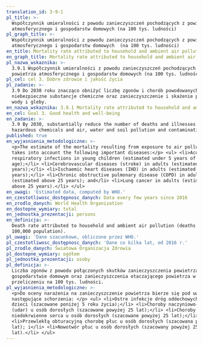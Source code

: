 ```yaml
---
translation_id: 3-9-1
pl_title: >-
  Współczynnik umieralności z powodu zanieczyszczeń pochodzących z powietrza
  atmosferycznego i gospodarstw domowych (na 100 tys. ludności)
pl_graph_title: >-
  Współczynnik umieralności z powodu zanieczyszczeń pochodzących z powietrza
  atmosferycznego i gospodarstw domowych  (na 100 tys. ludności)
en_title: Mortality rate attributed to household and ambient air pollution (per 100,000 population)
en_graph_title: Mortality rate attributed to household and ambient air pollution (per 100,000 population)
pl_nazwa_wskaznika: >-
  3.9.1 Współczynnik umieralności z powodu zanieczyszczeń pochodzących z
  powietrza atmosferycznego i gospodarstw domowych (na 100 tys. ludności)
pl_cel: cel 3. Dobre zdrowie i jakość życia
pl_zadanie: >-
  3.9 Do 2030 roku znacząco obniżyć liczbę zgonów i chorób powodowanych przez
  niebezpieczne substancje chemiczne oraz zanieczyszczenie i skażenie powietrza,
  wody i gleby.
en_nazwa_wskaznika: 3.9.1 Mortality rate attributed to household and ambient air pollution (per 100,000 population)
en_cel: Goal 3. Good health and well-being
en_zadanie: >-
  3.9 By 2030, substantially reduce the number of deaths and illnesses from
  hazardous chemicals and air, water and soil pollution and contamination
published: true
en_wyjasnienia_metodologiczne: >-
  <p>The estimate of the mortality resulting from exposure to air pollution
  takes into account the following important diseases:</p> <ul> <li>Acute
  respiratory infections in young children (estimated under 5 years of
  age);</li> <li>Cerebrovascular diseases (stroke) in adults (estimated above 25
  years);</li> <li>Ischaemic heart diseases (IHD) in adults (estimated above 25
  years);</li> <li>Chronic obstructive pulmonary disease (COPD) in adults
  (estimated above 25 years); and</li> <li>Lung cancer in adults (estimated
  above 25 years).</li> </ul>
en_uwagi: 'Estimated data, computed by WHO.'
en_czestotliwosc_dostępnosc_danych: Data every few years since 2016
en_zrodlo_danych: World Health Organization
en_dostepne_wymiary: total
en_jednostka_prezentacji: persons
en_definicja: >-
  Death rate attributed to household and ambient air pollution (deaths per
  100,000 population).
pl_uwagi: 'Dane szacunkowe, obliczone przez WHO.'
pl_czestotliwosc_dostępnosc_danych: 'Dane co kilka lat, od 2016 r.'
pl_zrodlo_danych: Światowa Organizacja Zdrowia
pl_dostepne_wymiary: ogółem
pl_jednostka_prezentacji: osoby
pl_definicja: >-
  Liczba zgonów z powodu połączonych skutków zanieczyszczenia powietrza w
  gospodarstwie domowym oraz zanieczyszczenia otaczającego powietrza w
  przeliczeniu na 100 tys. ludności.
pl_wyjasnienia_metodologiczne: >-
  <p>Do oceny narażenia na zanieczyszczenie powietrza bierze się pod uwagę
  następujące schorzenia: </p> <ul> <li>Ostre infekcje dróg oddechowych u małych
  dzieci (szacowane poniżej 5 roku życia);</li> <li>Choroby naczyniowo-mózgowe
  (udar) u osób dorosłych (szacowane powyżej 25 lat);</li> <li>Choroby
  niedokrwienne serca u osób dorosłych (szacowane powyżej 25 lat);</li>
  <li>Przewlekłą obturacyjną chorobę płuc u osób dorosłych (szacowana powyżej 25
  lat); i</li> <li>Nowotwór płuc u osób dorosłych (szacowany powyżej 25
  lat).</li> </ul>
---
```


